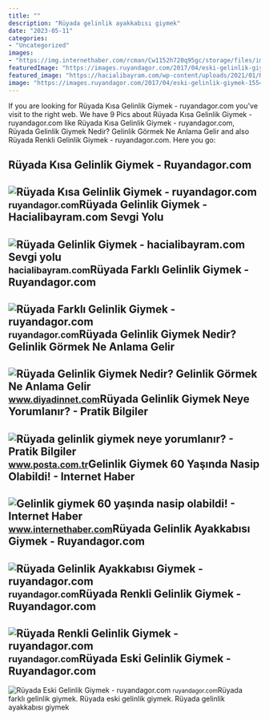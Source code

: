 ```yaml
---
title: ""
description: "Rüyada gelinlik ayakkabısı giymek"
date: "2023-05-11"
categories:
- "Uncategorized"
images:
- "https://img.internethaber.com/rcman/Cw1152h720q95gc/storage/files/images/2021/10/04/1e8f7bbccc6b61d2ab199290bf9bad2b-9Nbt_cover.jpg"
featuredImage: "https://images.ruyandagor.com/2017/04/eski-gelinlik-giymek-1554.jpg"
featured_image: "https://hacialibayram.com/wp-content/uploads/2021/01/Ruyada-Gelinlik-Giymek.jpg"
image: "https://images.ruyandagor.com/2017/04/eski-gelinlik-giymek-1554.jpg"
---
```


If you are looking for Rüyada Kısa Gelinlik Giymek - ruyandagor.com you've visit to the right web. We have 9 Pics about Rüyada Kısa Gelinlik Giymek - ruyandagor.com like Rüyada Kısa Gelinlik Giymek - ruyandagor.com, Rüyada Gelinlik Giymek Nedir? Gelinlik Görmek Ne Anlama Gelir and also Rüyada Renkli Gelinlik Giymek - ruyandagor.com. Here you go:

Rüyada Kısa Gelinlik Giymek - Ruyandagor.com
--------------------------------------------

 ![Rüyada Kısa Gelinlik Giymek - ruyandagor.com](https://images.ruyandagor.com/2017/04/kisa-gelinlik-giymek-2342.jpg) <small>ruyandagor.com</small>Rüyada Gelinlik Giymek - Hacialibayram.com Sevgi Yolu
-----------------------------------------------------

 ![Rüyada Gelinlik Giymek - hacialibayram.com Sevgi yolu](https://hacialibayram.com/wp-content/uploads/2021/01/Ruyada-Gelinlik-Giymek.jpg) <small>hacialibayram.com</small>Rüyada Farklı Gelinlik Giymek - Ruyandagor.com
----------------------------------------------

 ![Rüyada Farklı Gelinlik Giymek - ruyandagor.com](https://images.ruyandagor.com/2017/06/farkli-gelinlik-giymek-2243.jpg) <small>ruyandagor.com</small>Rüyada Gelinlik Giymek Nedir? Gelinlik Görmek Ne Anlama Gelir
-------------------------------------------------------------

 ![Rüyada Gelinlik Giymek Nedir? Gelinlik Görmek Ne Anlama Gelir](https://www.diyadinnet.com/d/ruya/ruyada-gelinlik-giymek-nedir-gelinlik-gormek-ne-anlama-gelir-280.jpg) <small>www.diyadinnet.com</small>Rüyada Gelinlik Giymek Neye Yorumlanır? - Pratik Bilgiler
---------------------------------------------------------

 ![Rüyada gelinlik giymek neye yorumlanır? - Pratik Bilgiler](https://i3.posta.com.tr/i/posta/75/0x0/630240b8e4bfdd21a8421ea3.jpg) <small>www.posta.com.tr</small>Gelinlik Giymek 60 Yaşında Nasip Olabildi! - Internet Haber
-----------------------------------------------------------

 ![Gelinlik giymek 60 yaşında nasip olabildi! - Internet Haber](https://img.internethaber.com/rcman/Cw1152h720q95gc/storage/files/images/2021/10/04/1e8f7bbccc6b61d2ab199290bf9bad2b-9Nbt_cover.jpg) <small>www.internethaber.com</small>Rüyada Gelinlik Ayakkabısı Giymek - Ruyandagor.com
--------------------------------------------------

 ![Rüyada Gelinlik Ayakkabısı Giymek - ruyandagor.com](https://images.ruyandagor.com/2017/04/gelinlik-ayakkabisi-giymek-0017.jpg) <small>ruyandagor.com</small>Rüyada Renkli Gelinlik Giymek - Ruyandagor.com
----------------------------------------------

 ![Rüyada Renkli Gelinlik Giymek - ruyandagor.com](https://images.ruyandagor.com/2017/04/renkli-gelinlik-giymek-1428.jpg) <small>ruyandagor.com</small>Rüyada Eski Gelinlik Giymek - Ruyandagor.com
--------------------------------------------

 ![Rüyada Eski Gelinlik Giymek - ruyandagor.com](https://images.ruyandagor.com/2017/04/eski-gelinlik-giymek-1554.jpg) <small>ruyandagor.com</small>Rüyada farklı gelinlik giymek. Rüyada eski gelinlik giymek. Rüyada gelinlik ayakkabısı giymek
